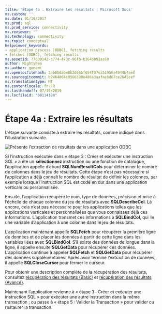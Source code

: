 ```yaml
---
title: 'Étape 4a : Extraire les résultats | Microsoft Docs'
ms.custom: ''
ms.date: 01/19/2017
ms.prod: sql
ms.prod_service: connectivity
ms.reviewer: ''
ms.technology: connectivity
ms.topic: conceptual
helpviewer_keywords:
- application process [ODBC], fetching results
- fetches [ODBC], fetching results
ms.assetid: 77d30142-c774-473c-96fb-b364bb92ac60
author: MightyPen
ms.author: genemi
ms.openlocfilehash: 3ab0bdabe8b2d66bf054f07ea51056a4044b4ae8
ms.sourcegitcommit: b2464064c0566590e486a3aafae6d67ce2645cef
ms.translationtype: MT
ms.contentlocale: fr-FR
ms.lasthandoff: 07/15/2019
ms.locfileid: "68114188"
---
```

# <a name="step-4a-fetch-the-results"></a>Étape 4a : Extraire les résultats
L’étape suivante consiste à extraire les résultats, comme indiqué dans l’illustration suivante.  
  
 ![Présente l’extraction de résultats dans une application ODBC](../../../odbc/reference/develop-app/media/pr14.gif "pr14")  
  
 Si l’instruction exécutée dans « étape 3 : Créer et exécuter une instruction SQL » a été un **sélectionnez** instruction ou une fonction de catalogue, l’application appelle d’abord **SQLNumResultCols** pour déterminer le nombre de colonnes dans le jeu de résultats. Cette étape n’est pas nécessaire si l’application a déjà connaît le nombre du résultat de définir les colonnes, par exemple lorsque l’instruction SQL est codé en dur dans une application verticale ou personnalisée.  
  
 Ensuite, l’application récupère le nom, type de données, précision et mise à l’échelle de chaque colonne du jeu de résultats avec **SQLDescribeCol**. Là encore, cela n’est pas nécessaire pour les applications telles que les applications verticales et personnalisées que vous connaissez déjà ces informations. L’application transmet ces informations à **SQLBindCol**, qui lie une variable d’application à une colonne dans le jeu de résultats.  
  
 L’application maintenant appelle **SQLFetch** pour récupérer la première ligne de données et de placer les données à partir de cette ligne dans les variables liées avec **SQLBindCol**. S’il existe des données de longue dans la ligne, il appelle ensuite **SQLGetData** pour récupérer ces données. L’application continue à appeler **SQLFetch** et **SQLGetData** pour récupérer des données supplémentaires. Après avoir terminé l’extraction de données, il appelle **SQLCloseCursor** pour fermer le curseur.  
  
 Pour obtenir une description complète de la récupération des résultats, consultez [récupération des résultats (Basic)](../../../odbc/reference/develop-app/retrieving-results-basic.md) et [récupération des résultats (Avancé)](../../../odbc/reference/develop-app/retrieving-results-advanced.md).  
  
 Maintenant l’application revienne à « étape 3 : Créer et exécuter une instruction SQL » pour exécuter une autre instruction dans la même transaction ; ou passe à « étape 5 : Valider la Transaction » pour valider ou restaurer la transaction.
